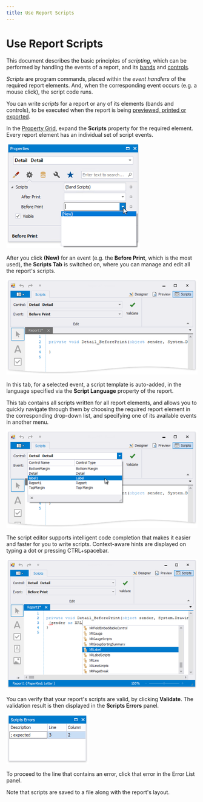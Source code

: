 ```yaml
---
title: Use Report Scripts
---
```

# Use Report Scripts
This document describes the basic principles of _scripting_, which can be performed by handling the events of a report, and its [bands](introduction-to-banded-reports.md) and [controls](use-report-elements.md).


_Scripts_ are program commands, placed within the _event handlers_ of the required report elements. And, when the corresponding event occurs (e.g. a mouse click), the script code runs.

You can write _scripts_ for a report or any of its elements (bands and controls), to be executed when the report is being [previewed, printed or exported](preview-print-and-export-reports.md).

In the [Property Grid](report-designer-tools/ui-panels/property-grid-tabbed-view.md), expand the **Scripts** property for the required element. Every report element has an individual set of script events. 

![eurd-win-scripting-scripts-property](../../../images/eurd-win-scripting-scripts-property.png)

After you click **(New)** for an event (e.g. the **Before Print**, which is the most used), the **Scripts Tab** is switched on, where you can manage and edit all the report's scripts.

![eurd-win-scripts-tab.png](../../../images/eurd-win-scripts-tab.png)

In this tab, for a selected event, a script template is auto-added, in the language specified via the **Script Language** property of the report.

This tab contains all scripts written for all report elements, and allows you to quickly navigate through them by choosing the required report element in the corresponding drop-down list, and specifying one of its available events in another menu.

![eurd-win-scripts-tab](../../../images/eurd-win-scripting-tab-choose-control.png)

The script editor supports intelligent code completion that makes it easier and faster for you to write scripts. Context-aware hints are displayed on typing a dot or pressing CTRL+spacebar.

![eurd-win-scripting-intellisense](../../../images/eurd-win-scripting-intellisense.png)

You can verify that your report's scripts are valid, by clicking **Validate**. The validation result is then displayed in the **Scripts Errors** panel.

![eurd-win-scripts=errors-panel](../../../images/eurd-win-scripts=errors-panel.png)

To proceed to the line that contains an error, click that error in the Error List panel.

Note that scripts are saved to a file along with the report's layout.

